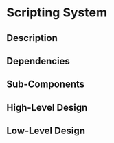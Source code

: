# Scripting System

## Description

## Dependencies

## Sub-Components

## High-Level Design

## Low-Level Design
